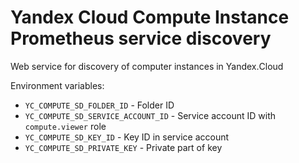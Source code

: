 Yandex Cloud Compute Instance Prometheus service discovery
===

Web service for discovery of computer instances in Yandex.Сloud

Environment variables:
* `YC_COMPUTE_SD_FOLDER_ID` - Folder ID
* `YC_COMPUTE_SD_SERVICE_ACCOUNT_ID` - Service account ID with `compute.viewer` role
* `YC_COMPUTE_SD_KEY_ID` - Key ID in service account
* `YC_COMPUTE_SD_PRIVATE_KEY` - Private part of key
